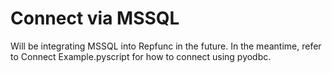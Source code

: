 # Connect via MSSQL
Will be integrating MSSQL into Repfunc in the future. In the meantime, refer to Connect Example.pyscript for how to connect using pyodbc.
